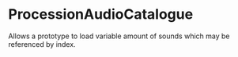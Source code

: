 # ProcessionAudioCatalogue

Allows a prototype to load variable amount of sounds which may be referenced by index.

